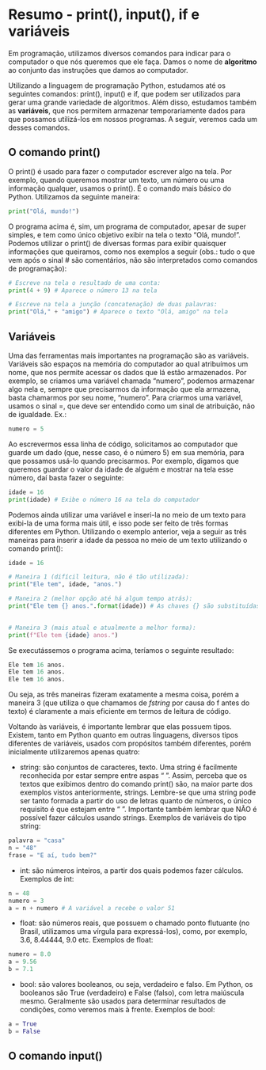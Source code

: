 # Resumo - print(), input(), if e variáveis

Em programação, utilizamos diversos comandos para indicar para o computador o que nós queremos que ele faça. Damos o nome de **algoritmo** ao conjunto das instruções que damos ao computador.

Utilizando a linguagem de programação Python, estudamos até os seguintes comandos: print(), input() e if, que podem ser utilizados para gerar uma grande variedade de algoritmos. Além disso, estudamos também as **variáveis**, que nos permitem armazenar temporariamente dados para que possamos utilizá-los em nossos programas. A seguir, veremos cada um desses comandos.

## O comando print()

O print() é usado para fazer o computador escrever algo na tela. Por exemplo, quando queremos mostrar um texto, um número ou uma informação qualquer, usamos o print(). É o comando mais básico do Python. Utilizamos da seguinte maneira:

```python
print("Olá, mundo!")
```

O programa acima é, sim, um programa de computador, apesar de super simples, e tem como único objetivo exibir na tela o texto “Olá, mundo!”. Podemos utilizar o print() de diversas formas para exibir quaisquer informações que queiramos, como nos exemplos a seguir (obs.: tudo o que vem após o sinal # são comentários, não são interpretados como comandos de programação):

```python
# Escreve na tela o resultado de uma conta:
print(4 + 9) # Aparece o número 13 na tela

# Escreve na tela a junção (concatenação) de duas palavras:
print("Olá," + "amigo") # Aparece o texto "Olá, amigo" na tela
```

## Variáveis

Uma das ferramentas mais importantes na programação são as variáveis. Variáveis são espaços na memória do computador ao qual atribuímos um nome, que nos permite acessar os dados que lá estão armazenados. Por exemplo, se criamos uma variável chamada “numero”, podemos armazenar algo nela e, sempre que precisarmos da informação que ela armazena, basta chamarmos por seu nome, “numero”. Para criarmos uma variável, usamos o sinal =, que deve ser entendido como um sinal de atribuição, não de igualdade. Ex.:

```python
numero = 5
```

Ao escrevermos essa linha de código, solicitamos ao computador que guarde um dado (que, nesse caso, é o número 5) em sua memória, para que possamos usá-lo quando precisarmos. Por exemplo, digamos que queremos guardar o valor da idade de alguém e mostrar na tela esse número, daí basta fazer o seguinte:

```python
idade = 16
print(idade) # Exibe o número 16 na tela do computador
```

Podemos ainda utilizar uma variável e inseri-la no meio de um texto para exibi-la de uma forma mais útil, e isso pode ser feito de três formas diferentes em Python. Utilizando o exemplo anterior, veja a seguir as três maneiras para inserir a idade da pessoa no meio de um texto utilizando o comando print():

```python
idade = 16

# Maneira 1 (difícil leitura, não é tão utilizada):
print("Ele tem", idade, "anos.")

# Maneira 2 (melhor opção até há algum tempo atrás):
print("Ele tem {} anos.".format(idade)) # As chaves {} são substituídas 
																				# pelo valor da idade

# Maneira 3 (mais atual e atualmente a melhor forma):
print(f"Ele tem {idade} anos.")
```

Se executássemos o programa acima, teríamos o seguinte resultado:

```python
Ele tem 16 anos.
Ele tem 16 anos.
Ele tem 16 anos.
```

Ou seja, as três maneiras fizeram exatamente a mesma coisa, porém a maneira 3 (que utiliza o que chamamos de *fstring* por causa do f antes do texto) é claramente a mais eficiente em termos de leitura de código. 

Voltando às variáveis, é importante lembrar que elas possuem tipos. Existem, tanto em Python quanto em outras linguagens, diversos tipos diferentes de variáveis, usados com propósitos também diferentes, porém inicialmente utilizaremos apenas quatro:

- string: são conjuntos de caracteres, texto. Uma string é facilmente reconhecida por estar sempre entre aspas “ ”. Assim, perceba que os textos que exibimos dentro do comando print() são, na maior parte dos exemplos vistos anteriormente, strings. Lembre-se que uma string pode ser tanto formada a partir do uso de letras quanto de números, o único requisito é que estejam entre “ ”. Importante também lembrar que NÃO é possível fazer cálculos usando strings. Exemplos de variáveis do tipo string:

```python
palavra = "casa" 
n = "48"
frase = "E aí, tudo bem?"
```

- int: são números inteiros, a partir dos quais podemos fazer cálculos. Exemplos de int:

```python
n = 48
numero = 3
a = n + numero # A variável a recebe o valor 51
```

- float: são números reais, que possuem o chamado ponto flutuante (no Brasil, utilizamos uma vírgula para expressá-los), como, por exemplo, 3.6, 8.44444, 9.0 etc. Exemplos de float:

```python
numero = 8.0
a = 9.56
b = 7.1
```

- bool: são valores booleanos, ou seja, verdadeiro e falso. Em Python, os booleanos são True (verdadeiro) e False (falso), com letra maiúscula mesmo. Geralmente são usados para determinar resultados de condições, como veremos mais à frente. Exemplos de bool:

```python
a = True
b = False
```

## O comando input()
